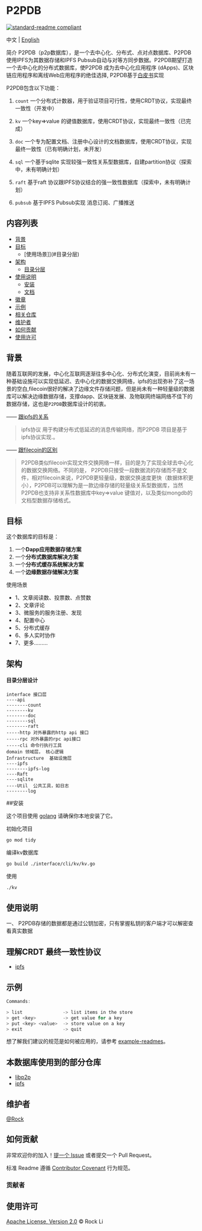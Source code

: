 

# P2PDB

[![standard-readme compliant](https://img.shields.io/badge/readme%20style-standard-brightgreen.svg?style=flat-square)](https://github.com/RichardLitt/standard-readme)

中文 | [English](./README-en.md)

简介
    P2PDB（p2p数据库），是一个去中心化、分布式、点对点数据库、P2PDB使用IPFS为其数据存储和IPFS Pubsub自动与对等方同步数据。P2PDB期望打造一个去中心化的分布式数据库，使P2PDB 成为去中心化应用程序 (dApps)、区块链应用程序和离线Web应用程序的绝佳选择, P2PDB基于[白皮书](./doc/zh-CH/%E7%99%BD%E7%9A%AE%E4%B9%A6.md)实现

P2PDB包含以下功能：

1. `count` 一个分布式计数器，用于验证项目可行性，使用CRDT协议，实现最终一致性（开发中）

2. `kv`   一个key=>value 的键值数据库，使用CRDT协议，实现最终一致性（已完成）

3. `doc`  一个专为配置文档、注册中心设计的文档数据库，使用CRDT协议，实现最终一致性（已有明确计划，未开发）

4. `sql`   一个基于sqlite  实现较强一致性关系型数据库，自建partition协议（探索中，未有明确计划）

5. `raft`   基于raft  协议跟IPFS协议结合的强一致性数据库（探索中，未有明确计划）

6. `pubsub` 基于IPFS Pubsub实现 消息订阅、广播推送

## 内容列表

- [背景](#背景)
- [目标](#目标)
	- [使用场景]](#目录分层)	
- [架构](#架构)
	- [目录分层](#目录分层)
- [使用说明](#使用说明)
	- [安装](#安装)
	- [文档](#理解CDRT协议)
- [徽章](#徽章)
- [示例](#示例)
- [相关仓库](#相关仓库)
- [维护者](#维护者)
- [如何贡献](#如何贡献)
- [使用许可](#使用许可)

## 背景
 随着互联网的发展，中心化互联网逐渐往多中心化、分布式化演变，目前尚未有一种基础设施可以实现低延迟、去中心化的数据交换网络，ipfs的出现弥补了这一场景的空白,filecoin很好的解决了边缘文件存储问题，但是尚未有一种轻量级的数据库可以解决边缘数据存储，支撑dapp、区块链发展、及物联网终端网络不佳下的数据存储，这也是`P2PDB`数据库设计的初衷。
 
    
—— [跟ipfs的关系](https://www.ipfs.io/)    

> ipfs协议 用于构建分布式低延迟的消息传输网络，而P2PDB 项目是基于ipfs协议实现.。

—— [跟filecoin的区别](https://filecoin.io/)
> P2PDB类似filecoin实现文件交换网络一样，目的是为了实现全球去中心化的数据交换网络。不同的是， P2PDB只接受一段数据流的存储而不是文件，相对filecoin来说，P2PDB更轻量级，数据交换速度更快（数据体积更小），P2PDB可以理解为是一款边缘存储的轻量级关系型数据库，当然P2PDB也支持非关系性数据库中key=>value 键值对，以及类似mongdb的文档型数据存储格式。



## 目标
 这个数据库的目标是：

1. 一个**Dapp应用数据存储方案**
2. 一个**分布式数据库解决方案**
3. 一个**分布式缓存系统解决方案**
4. 一个**边缘数据存储解决方案**

 使用场景
* 1、文章阅读数、投票数、点赞数
* 2、文章评论
* 3、微服务的服务注册、发现
* 4、配置中心
* 5、分布式缓存
* 6、多人实时协作
* 7、更多.........

## 架构

#### 目录分层设计
```
interface 接口层
----api
--------count
--------kv
--------doc
--------sql
--------raft
-----http 对外暴露的http api 接口
-----rpc 对外暴露的rpc api接口
-----cli 命令行执行工具
domain 领域层， 核心逻辑
Infrastructure	基础设施层
----ipfs
--------ipfs-log
----Raft
----sqlite
----Util  公共工具，如日志
--------log
```


##安装

这个项目使用 [golang](hhttps://golang.org) 请确保你本地安装了它。


初始化项目
```sh
go mod tidy
```

编译kv数据库
```sh
go build ./interface/cli/kv/kv.go
```

使用
```sh
./kv
```
## 使用说明
一、 P2PDB存储的数据都是通过公钥加密，只有掌握私钥的客户端才可以解密查看真实数据

## 理解CRDT 最终一致性协议
- [ipfs](./doc/zh-CH/crdt.md)

## 示例

```go
Commands:

> list               -> list items in the store
> get <key>          -> get value for a key
> put <key> <value>  -> store value on a key
> exit               -> quit
```



想了解我们建议的规范是如何被应用的，请参考 [example-readmes](example-readmes/)。



## 本数据库使用到的部分仓库

- [libp2p](https://github.com/libp2p/go-libp2p) 
- [ipfs](https://github.com/ipfs/go-ipfs)

## 维护者

[@Rock](https://github.com/Rock-liyi)

## 如何贡献

非常欢迎你的加入！[提一个 Issue](https://github.com/Rock-liyi/ptwopdb) 或者提交一个 Pull Request。


标准 Readme 遵循 [Contributor Covenant](http://contributor-covenant.org/version/1/3/0/) 行为规范。

### 贡献者

<!-- 感谢以下参与项目的人：
<a href="graphs/contributors"><img src="https://opencollective.com/standard-readme/contributors.svg?width=890&button=false" /></a> -->


## 使用许可

[Apache License, Version 2.0](LICENSE) © Rock Li












